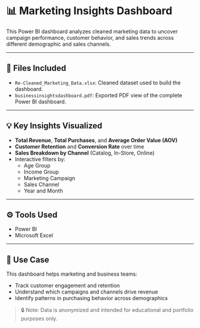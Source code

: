 # 📊 Marketing Insights Dashboard

This Power BI dashboard analyzes cleaned marketing data to uncover campaign performance, customer behavior, and sales trends across different demographic and sales channels.

---

## 📁 Files Included

- `Re-Cleaned_Marketing_Data.xlsx`: Cleaned dataset used to build the dashboard.
- `businessinsightsdashboard.pdf`: Exported PDF view of the complete Power BI dashboard.

---

## 💡 Key Insights Visualized

- **Total Revenue**, **Total Purchases**, and **Average Order Value (AOV)**
- **Customer Retention** and **Conversion Rate** over time
- **Sales Breakdown by Channel** (Catalog, In-Store, Online)
- Interactive filters by:
  - Age Group
  - Income Group
  - Marketing Campaign
  - Sales Channel
  - Year and Month

---

## ⚙️ Tools Used

- Power BI
- Microsoft Excel

---

## 📌 Use Case

This dashboard helps marketing and business teams:
- Track customer engagement and retention
- Understand which campaigns and channels drive revenue
- Identify patterns in purchasing behavior across demographics

> 🔒 Note: Data is anonymized and intended for educational and portfolio purposes only.

